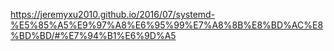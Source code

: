 https://jeremyxu2010.github.io/2016/07/systemd-%E5%85%A5%E9%97%A8%E6%95%99%E7%A8%8B%E8%BD%AC%E8%BD%BD/#%E7%94%B1%E6%9D%A5
